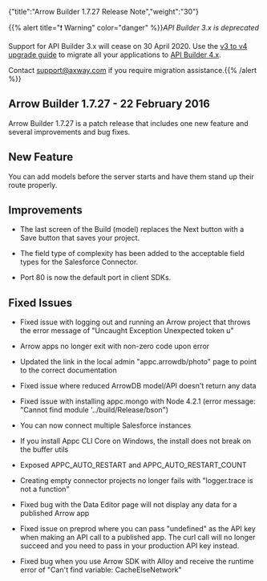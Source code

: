 {"title":"Arrow Builder 1.7.27 Release Note","weight":"30"}

{{% alert title="❗️ Warning" color="danger" %}}*API Builder 3.x is deprecated*

Support for API Builder 3.x will cease on 30 April 2020. Use the [v3 to v4 upgrade guide](https://docs.axway.com/bundle/API_Builder_4x_allOS_en/page/api_builder_v3_to_v4_upgrade_guide.html) to migrate all your applications to [API Builder 4.x](https://docs.axway.com/bundle/API_Builder_4x_allOS_en/page/api_builder_getting_started_guide.html).

Contact [support@axway.com](mailto:support@axway.com) if you require migration assistance.{{% /alert %}}

## Arrow Builder 1.7.27 - 22 February 2016

Arrow Builder 1.7.27 is a patch release that includes one new feature and several improvements and bug fixes.

## New Feature

You can add models before the server starts and have them stand up their route properly.

## Improvements

* The last screen of the Build (model) replaces the Next button with a Save button that saves your project.

* The field type of complexity has been added to the acceptable field types for the Salesforce Connector.

* Port 80 is now the default port in client SDKs.

## Fixed Issues

* Fixed issue with logging out and running an Arrow project that throws the error message of "Uncaught Exception Unexpected token u"

* Arrow apps no longer exit with non-zero code upon error

* Updated the link in the local admin "appc.arrowdb/photo" page to point to the correct documentation

* Fixed issue where reduced ArrowDB model/API doesn't return any data

* Fixed issue with installing appc.mongo with Node 4.2.1 (error message: "Cannot find module '../build/Release/bson")

* You can now connect multiple Salesforce instances

* If you install Appc CLI Core on Windows, the install does not break on the buffer utils

* Exposed APPC\_AUTO\_RESTART and APPC\_AUTO\_RESTART\_COUNT

* Creating empty connector projects no longer fails with "logger.trace is not a function"

* Fixed bug with the Data Editor page will not display any data for a published Arrow app

* Fixed issue on preprod where you can pass "undefined" as the API key when making an API call to a published app. The curl call will no longer succeed and you need to pass in your production API key instead.

* Fixed bug when you use Arrow SDK with Alloy and receive the runtime error of "Can't find variable: CacheElseNetwork"
